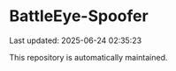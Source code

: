 # BattleEye-Spoofer

Last updated: 2025-06-24 02:35:23

This repository is automatically maintained.
